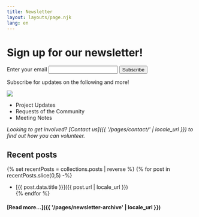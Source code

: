 ```yaml
---
title: Newsletter
layout: layouts/page.njk
lang: en
---
```


# Sign up for our newsletter!

<form
  action="https://buttondown.com/api/emails/embed-subscribe/gwchildshsa"
  method="post"
  target="popupwindow"
  onsubmit="window.open('https://buttondown.com/gwchildshsa', 'popupwindow')"
  class="embeddable-buttondown-form"
>
  <label for="bd-email">Enter your email</label>
  <input type="email" name="email" id="bd-email" />
  
  <input type="submit" value="Subscribe" />
</form>

Subscribe for updates on the following and more!

<div class="image right"><img src="/assets/images/IMG_7072.jpg"></div>

- Project Updates
- Requests of the Community
- Meeting Notes

*Looking to get involved? [Contact us]({{ '/pages/contact/' | locale_url }}) to find out how you can volunteer.*

## Recent posts

{% set recentPosts = collections.posts | reverse %}
{% for post in recentPosts.slice(0,5) -%}
  * [{{ post.data.title }}]({{ post.url | locale_url }}) <br />
{% endfor %}

#### [Read more...]({{ '/pages/newsletter-archive' | locale_url }})
